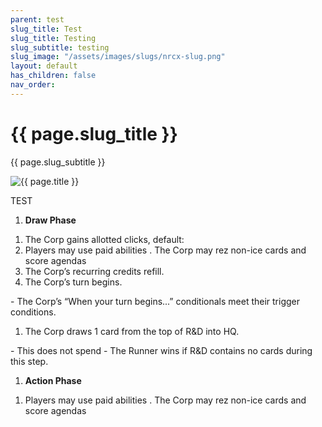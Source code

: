```yaml
---
parent: test
slug_title: Test
slug_title: Testing
slug_subtitle: testing
slug_image: "/assets/images/slugs/nrcx-slug.png"
layout: default
has_children: false
nav_order:
---
```

<div class="slug unified-background">
    <div class="slug-left">
        <h1 class="page-slug_title">{{ page.slug_title }}</h1>
        <p class="page-slug_subtitle">{{ page.slug_subtitle }}</p>
    </div>
    <div class="slug-right">
        <img src="{{ page.slug_image | relative_url }}" alt="{{ page.title }}" />
    </div>
</div>

<span class="text-grey-dk-000 fs-9 fw-700">TEST</span>


1. **Draw Phase**
<ol class="custom-ol" style="--start: 1.1;">
<li>The Corp gains allotted clicks, default: <span class="nric-grey click"></span><span class="nric-grey click"></span><span class="nric-grey click"></span></li>
<li>Players may use paid abilities <span class="nric-grey paid"></span>. The Corp may rez non-ice cards <span class="nric-grey rez"></span> and score agendas <span class="nric-grey agenda "></span></li>
<li>The Corp’s recurring credits <span class="nric-grey re-credit"></span> refill.</li>
<li>The Corp’s turn begins.
</ol>
- The Corp’s “When your turn begins...” conditionals meet their trigger conditions.
<ol class="custom-ol" style="--start: 1.5;">
<li>The Corp draws 1 card from the top of R&D into HQ.</li>
</ol>
- This does not spend <span class="nric-grey click"></span>
- The Runner wins if R&D contains no cards during this step.

<ol class="custom-ol" style="--start: 2;">
<li><b>Action Phase</b></li>
</ol>
<ol class="custom-ol" style="--start: 2.1;">
<li>Players may use paid abilities <span class="nric-grey paid"></span>. The Corp may rez non-ice cards <span class="nric-grey rez"></span> and score agendas <span class="nric-grey agenda "></span></li>
</ol>
